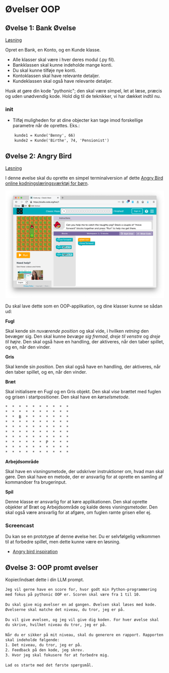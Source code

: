 # Øvelser OOP

## Øvelse 1: Bank Øvelse

[Løsning](exercises/solution/04_oop/solution.rst)

Opret en Bank, en Konto, og en Kunde klasse.

- Alle klasser skal være i hver deres modul (.py fil).
- Bankklassen skal kunne indeholde mange konti.
- Du skal kunne tilføje nye konti.
- Kontoklassen skal have relevante detaljer.
- Kundeklassen skal også have relevante detaljer.

Husk at gøre din kode "pythonic"; den skal være simpel, let at læse, præcis og uden unødvendig kode. Hold dig til de teknikker, vi har dækket indtil nu.

### __init__
- Tilføj muligheden for at dine objecter kan tage imod forskellige parametre når de oprettes. Eks.: 

````
    kunde1 = Kunde('Benny', 66) 
    kunde2 = Kunde('Birthe', 74, 'Pensionist')
````

## Øvelse 2: Angry Bird

[Løsning](exercises/solution/04_oop/solution.rst)

I denne øvelse skal du oprette en simpel terminalversion af dette [Angry Bird online kodningslæringsværktøj for børn](https://studio.code.org/hoc/1).

![Angry Bird](angry_bird.png)

Du skal lave dette som en OOP-applikation, og dine klasser kunne se sådan ud:

**Fugl**

Skal kende sin *nuværende position* og skal vide, i hvilken *retning* den bevæger sig. Den skal kunne *bevæge sig fremad*, *dreje til venstre* og *dreje til højre*. Den skal også have en handling, der aktiveres, når den taber spillet, og en, når den vinder.

**Gris**

Skal kende sin *position*. Den skal også have en handling, der aktiveres, når den taber spillet, og en, når den vinder.

**Bræt**

Skal initialisere en Fugl og en Gris objekt. Den skal *vise* brættet med fuglen og grisen i startpositioner. Den skal have en *kørselsmetode*.

```plaintext
*  *  *  *  *  *  *  *  *  *
*  *  *  *  *  *  *  *  *  *
*  *  B  *  *  *  *  *  *  *
*  *  *  *  *  *  *  *  *  *
*  *  *  *  *  *  *  *  *  *
*  *  *  *  *  *  *  *  *  *
*  *  *  *  *  *  *  *  *  *
*  *  *  *  *  *  P  *  *  *
*  *  *  *  *  *  *  *  *  *
*  *  *  *  *  *  *  *  *  *
```

**Arbejdsområde**

Skal have en visningsmetode, der udskriver instruktioner om, hvad man skal gøre. Den skal have en metode, der er ansvarlig for at oprette en samling af kommandoer fra brugerinput.

**Spil**

Denne klasse er ansvarlig for at køre applikationen. Den skal oprette objekter af Bræt og Arbejdsområde og kalde deres visningsmetoder. Den skal også være ansvarlig for at afgøre, om fuglen ramte grisen eller ej.

### Screencast

Du kan se en prototype af denne øvelse her. Du er selvfølgelig velkommen til at forbedre spillet, men dette kunne være en løsning.

* [Angry bird inspiration](https://youtu.be/n9Ths1CSCkU?si=gBvTNk3p4Odux7yQ)


## Øvelse 3: OOP promt øvelser

Kopier/indsæt dette i din LLM prompt.

```plaintext
Jeg vil gerne have en score for, hvor godt min Python-programmering med fokus på pythonic OOP er. Scoren skal være fra 1 til 10.

Du skal give mig øvelser en ad gangen. Øvelsen skal løses med kode. Øvelserne skal matche det niveau, du tror, jeg er på.

Du vil give øvelsen, og jeg vil give dig koden. For hver øvelse skal du skrive, hvilket niveau du tror, jeg er på.

Når du er sikker på mit niveau, skal du generere en rapport. Rapporten skal indeholde følgende:
1. Det niveau, du tror, jeg er på.
2. Feedback på den kode, jeg skrev.
3. Hvor jeg skal fokusere for at forbedre mig.

Lad os starte med det første spørgsmål.
```
